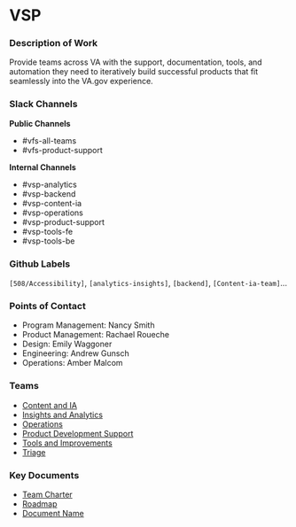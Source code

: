 # VSP 

### Description of Work
Provide teams across VA with the support, documentation, tools, and automation they need to iteratively build successful products that fit seamlessly into the VA.gov experience.


### Slack Channels

**Public Channels**
- #vfs-all-teams
- #vfs-product-support

**Internal Channels**
- #vsp-analytics
- #vsp-backend
- #vsp-content-ia 
- #vsp-operations
- #vsp-product-support
- #vsp-tools-fe
- #vsp-tools-be


### Github Labels
`[508/Accessibility]`, `[analytics-insights]`, `[backend]`, `[Content-ia-team]`...

### Points of Contact
- Program Management: Nancy Smith
- Product Management:  Rachael Roueche
- Design: Emily Waggoner
- Engineering: Andrew Gunsch
- Operations:  Amber Malcom

### Teams
- [Content and IA](https://github.com/department-of-veterans-affairs/va.gov-team/tree/master/teams/vsp/teams/content-ia)
- [Insights and Analytics](https://github.com/department-of-veterans-affairs/va.gov-team/tree/master/teams/vsp/teams/insights-analytics)
- [Operations](https://github.com/department-of-veterans-affairs/va.gov-team/tree/master/teams/vsp/teams/operations)
- [Product Development Support](https://github.com/department-of-veterans-affairs/va.gov-team/tree/master/teams/vsp/teams/product-dev-support)
- [Tools and Improvements](https://github.com/department-of-veterans-affairs/va.gov-team/tree/master/teams/vsp/teams/tools)
- [Triage](https://github.com/department-of-veterans-affairs/va.gov-team/tree/master/teams/vsp/teams/triage)


### Key Documents

- [Team Charter]()
- [Roadmap]()
- [Document Name]()
